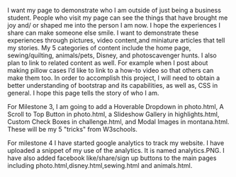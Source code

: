 I want my page to demonstrate who I am outside of just being a business student. People who visit my page can see the things that have brought me joy and/ or shaped me into the person I am now. I hope the experiences I share can make someone else smile. I want to demonstrate these experiences through pictures, video content,and miniature articles that tell my stories. My 5 categories of content include the home page, sewing/quilting, animals/pets, Disney, and photoscavenger hunts. I also plan to link to related content as well. For example when I post about making pillow cases I’d like to link to a how-to video so that others can make them too. In order to accomplish this project, I will need to obtain a better understanding of bootstrap and its capabilities, as well as, CSS in general. I hope this page tells the story of who I am. 

For Milestone 3, I am going to add a Hoverable Dropdown in photo.html, A Scroll to Top Button in photo.html, a Slideshow Gallery in highlights.html, Custom Check Boxes in challenge.html, and Modal Images in montana.html. These will be my 5 "tricks" from W3schools.

For milestone 4 I have started google analytics to track my website. I have uploaded a snippet of my use of the analytics. It is named analytics.PNG. I have also added facebook like/share/sign up buttons to the main pages including photo.html,disney.html,sewing.html and animals.html.

